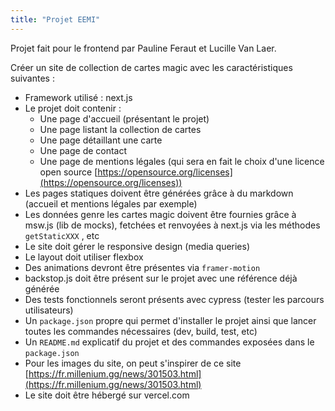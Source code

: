```yaml
---
title: "Projet EEMI"
---
```


Projet fait pour le frontend par Pauline Feraut et Lucille Van Laer.

Créer un site de collection de cartes magic avec les caractéristiques suivantes :

- Framework utilisé : next.js
- Le projet doit contenir :
  - Une page d'accueil (présentant le projet)
  - Une page listant la collection de cartes
  - Une page détaillant une carte
  - Une page de contact
  - Une page de mentions légales (qui sera en fait le choix d'une licence open source [https://opensource.org/licenses](https://opensource.org/licenses))
- Les pages statiques doivent être générées grâce à du markdown (accueil et mentions légales par exemple)
- Les données genre les cartes magic doivent être fournies grâce à msw.js (lib de mocks), fetchées et renvoyées à next.js via les méthodes `getStaticXXX` , etc
- Le site doit gérer le responsive design (media queries)
- Le layout doit utiliser flexbox
- Des animations devront être présentes via `framer-motion`
- backstop.js doit être présent sur le projet avec une référence déjà générée
- Des tests fonctionnels seront présents avec cypress (tester les parcours utilisateurs)
- Un `package.json` propre qui permet d'installer le projet ainsi que lancer toutes les commandes nécessaires (dev, build, test, etc)
- Un `README.md` explicatif du projet et des commandes exposées dans le `package.json`
- Pour les images du site, on peut s'inspirer de ce site [https://fr.millenium.gg/news/301503.html](https://fr.millenium.gg/news/301503.html)
- Le site doit être hébergé sur vercel.com
